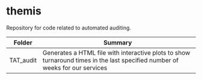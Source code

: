 # themis

Repository for code related to automated auditing.


|  Folder   |   Summary   |
|   ---     |     ---     |
| TAT_audit | Generates a HTML file with interactive plots to show turnaround times in the last specified number of weeks for our services